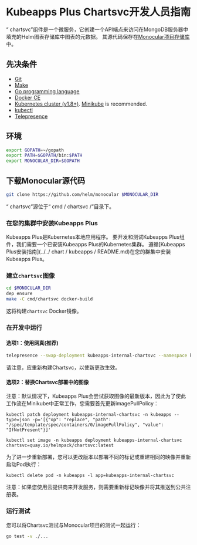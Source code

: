# Kubeapps Plus Chartsvc开发人员指南

“ chartsvc”组件是一个微服务，它创建一个API端点来访问在MongoDB服务器中填充的Helm图表存储库中图表的元数据。 其源代码保存在[Monocular项目存储库](https://github.com/helm/monocular)中。

## 先决条件

- [Git](https://git-scm.com/)
- [Make](https://www.gnu.org/software/make/)
- [Go programming language](https://golang.org/dl/)
- [Docker CE](https://www.docker.com/community-edition)
- [Kubernetes cluster (v1.8+)](https://kubernetes.io/docs/setup/pick-right-solution/). [Minikube](https://github.com/kubernetes/minikbue) is recommended.
- [kubectl](https://kubernetes.io/docs/tasks/tools/install-kubectl/)
- [Telepresence](https://telepresence.io)

## 环境

```bash
export GOPATH=~/gopath
export PATH=$GOPATH/bin:$PATH
export MONOCULAR_DIR=$GOPATH
```

## 下载Monocular源代码

```bash
git clone https://github.com/helm/monocular $MONOCULAR_DIR
```

“ chartsvc”源位于“ cmd / chartsvc /”目录下。

### 在您的集群中安装Kubeapps Plus

Kubeapps Plus是Kubernetes本地应用程序。 要开发和测试Kubeapps Plus组件，我们需要一个已安装Kubeapps Plus的Kubernetes集群。 遵循[Kubeapps Plus安装指南](../../ chart / kubeapps / README.md)在您的群集中安装Kubeapps Plus。

### 建立`chartsvc`图像

```bash
cd $MONOCULAR_DIR
dep ensure
make -C cmd/chartsvc docker-build
```

这将构建`chartsvc` Docker镜像。

### 在开发中运行

#### 选项1：使用网真(推荐)

```bash
telepresence --swap-deployment kubeapps-internal-chartsvc --namespace kubeapps --expose 8080:8080 --docker-run --rm -ti quay.io/helmpack/chartsvc /chartsvc --mongo-user=root --mongo-url=kubeapps-mongodb
```

请注意，应重新构建Chartsvc，以使新更改生效。

#### 选项2：替换Chartsvc部署中的图像

注意：默认情况下，Kubeapps Plus会尝试获取图像的最新版本，因此为了使此工作流在Minikube中正常工作，您需要首先更新imagePullPolicy：

```
kubectl patch deployment kubeapps-internal-chartsvc -n kubeapps --type=json -p='[{"op": "replace", "path": "/spec/template/spec/containers/0/imagePullPolicy", "value": "IfNotPresent"}]'
```

```
kubectl set image -n kubeapps deployment kubeapps-internal-chartsvc chartsvc=quay.io/helmpack/chartsvc:latest
```

为了进一步重新部署，您可以更改版本以部署不同的标记或重建相同的映像并重新启动Pod执行：

```
kubectl delete pod -n kubeapps -l app=kubeapps-internal-chartsvc
```

注意：如果您使用云提供商来开发服务，则需要重新标记映像并将其推送到公共注册表。

### 运行测试

您可以将Chartsvc测试与Monocular项目的测试一起运行：

```bash
go test -v ./...
```
